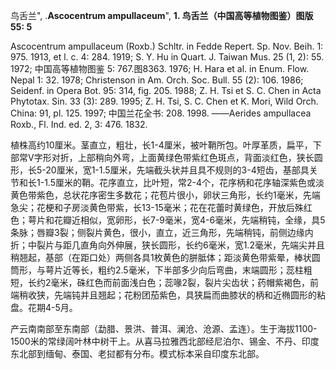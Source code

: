 鸟舌兰",
.**Ascocentrum ampullaceum**",
**1. 鸟舌兰（中国高等植物图鉴）图版55: 5**

Ascocentrum ampullaceum (Roxb.) Schltr. in Fedde Repert. Sp. Nov. Beih. 1: 975. 1913, et l. c. 4: 284. 1919; S. Y. Hu in Quart. J. Taiwan Mus. 25 (1, 2): 55. 1972; 中国高等植物图鉴 5: 767.图8363. 1976; H. Hara et al. in Enum. Flow. Nepal 1: 32. 1978; Christenson in Am. Orch. Soc. Bull. 55 (2): 106. 1986; Seidenf. in Opera Bot. 95: 314, fig. 205. 1988; Z. H. Tsi et S. C. Chen in Acta Phytotax. Sin. 33 (3): 289. 1995; Z. H. Tsi, S. C. Chen et K. Mori, Wild Orch. China: 91, pl. 125. 1997; 中国兰花全书: 208. 1998. ——Aerides ampullacea Roxb., Fl. Ind. ed. 2, 3: 476. 1832.

植株高约10厘米。茎直立，粗壮，长1-4厘米，被叶鞘所包。叶厚革质，扁平，下部常V字形对折，上部稍向外弯，上面黄绿色带紫红色斑点，背面淡红色，狭长圆形，长5-20厘米，宽1-1.5厘米，先端截头状并且具不规则的3-4短齿，基部具关节和长1-1.5厘米的鞘。花序直立，比叶短，常2-4个，花序柄和花序轴深紫色或淡黄色带紫色，总状花序密生多数花；花苞片很小，卵状三角形，长约1毫米，先端急尖；花梗和子房淡黄色带紫，长13-15毫米；花在花蕾时黄绿色，开放后殊红色；萼片和花瓣近相似，宽卵形，长7-9毫米，宽4-6毫米，先端稍钝，全缘，具5条脉；唇瓣3裂；侧裂片黄色，很小，直立，近三角形，先端稍钝，前侧边缘内折；中裂片与距几直角向外伸展，狭长圆形，长约6毫米，宽1.2毫米，先端尖并且稍翘起，基部（在距口处）两侧各具1枚黄色的胼胝体；距淡黄色带紫晕，棒状圆筒形，与萼片近等长，粗约2.5毫米，下半部多少向后弯曲，末端圆形；蕊柱粗短，长约2毫米，硃红色而前面浅白色；蕊喙2裂，裂片尖齿状；药帽紫褐色，前端稍收狭，先端钝并且翘起；花粉团茄紫色，具狭扁而曲膝状的柄和近椭圆形的粘盘。花期4-5月。

产云南南部至东南部（勐腊、景洪、普洱、澜沧、沧源、孟连）。生于海拔1100-1500米的常绿阔叶林中树干上。从喜马拉雅西北部经尼泊尔、锡金、不丹、印度东北部到缅甸、泰国、老挝都有分布。模式标本采自印度东北部。
